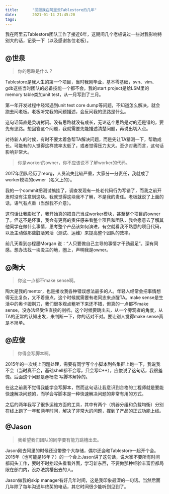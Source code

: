 ```yaml
---
title:      "回顾我在阿里云Tablestore的几年"
date:       2021-01-14 21:45:20
tags:
---
```


我在阿里云Tablestore团队工作了接近6年，这期间几个老板说过一些对我影响特别大的话，记录一下（以及感谢各位老板）。

## @世泉

> 你的思路是什么？

Tablestore是我人生的第一个项目，当时我刚毕业，基本零基础，svn、vim、gdb这些当时团队的必备技能一个都不会。我的start project是给LSM里的memory table类加unit test，从一月写到了三月。

第一年开发过程中经常遇到unit test core dump等问题，不知道怎么解决，就会跑去问老板。老板听完我的问题描述，会反问我的思路是什么。

这句话简直是灵魂拷问。没有思路就没有成长，无论这个思路是对的还是错的，要先有思路。想回答这个问题，我就需要先能描述清楚问题，再说出切入点。

对待新人的时候，有时不要太着急帮TA解决问题，而是先让TA猜测一下，帮助成长。可能有的人觉得这样效率太低了，或者觉得压力太大。至少对我而言，这句话影响非常大。

> 你是worker的owner，你不应该说不了解worker的代码。

2017年团队经历了reorg，人员流失比较严重，大家分一分责任，我就成了worker模块的owner（名义上的）。

我的一个commit把测试搞挂了，调查发现有一处老代码行为写错了，而我之前开发时没有注意到这块。我就觉得这块我不了解，不是我的责任。老板就说了上面的话，语气有点重（当然我不介意）。

这句话让我膨胀了，我开始真的把自己当成worker模块，甚至整个项目的owner了。但这不是坏事，我会有更高的责任感来看整个项目和团队，我会愿意去了解其他同学在做什么事情，思考整个产品该如何演进，有空就看我不熟悉的项目代码，以及主动做那些脏活累活（测试、运维）来提高整个团队的效率。

前几天看到@程墨Morgan 说：“人只要做自己主导的事情才干劲最足”。深有同感。想办法找一块没主的地，圈上，声明我是owner。

## @陶大

> 你这一点都不make sense啊。

陶大是我的mentor，也是接收我各种错误想法最多的人。年轻人经常会把事情想得无比复杂，又不着重点，这个时候就需要有老同志来点醒TA。make sense是生活中的奥卡姆剃刀，我们很多观点粗听下来还不错，但真的一点都不make sense，没办法经受住直接的剖析。这个时候要跳出去，从一个旁观者的角度，从TA的正常的认知出发，来判断一下，你的话对不对。要让别人觉得make sense真是不简单。

## @应俊

> 你得会写脚本啊。

2015年的一次线上问题处理，需要有同学写个小脚本到各集群上跑一下，我说我不会（当时真不会，基础shell都不会写，只会写C++），应俊说了这句话，我很羞愧。后面这个问题是@杨恋 写脚本解掉的。

在这之前我不觉得我能学会写脚本，然而这句话让我意识到合格的工程师就是要能快速解决问题的，而学会写脚本是一种快速解决问题的非常有用的方式。

之后的两年我写了很多运维方面的工具，其中有两个（机器分组和负载均衡）分别在线上跑了一年和两年时间，解决了非常大的问题，撑到了产品的正式功能上线。

## @Jason

> 我希望我们团队的同学要有能力跳槽出去。

Jason刚去阿里的时候还没带整个大存储，偶尔还会和Tablestore一起开个会。2015年（也可能是16年？）的一个会上Jason讲了这句话，说大家不要所有时间都闷头工作，要时不时抬起头看看外面，学习新东西，不要做那种经验丰富但都局限在部门内，没办法跳槽出去的人。

Jason做我的skip manager有好几年时间，这是我印象最深的一句话。当然后面几年除了每年沟通年终奖的电话，其它时间很少能听到见到了。
